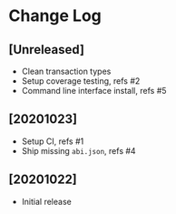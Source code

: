 # Change Log


## [Unreleased]
  - Clean transaction types
  - Setup coverage testing, refs #2
  - Command line interface install, refs #5


## [20201023]

  - Setup CI, refs #1
  - Ship missing `abi.json`, refs #4


## [20201022]

  - Initial release
